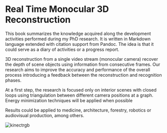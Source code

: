 # Real Time Monocular 3D Reconstruction

This book summarizes the knowledge acquired along the development activities performed during my PhD research. It is written in Markdown language extended with citation support from Pandoc. The idea is that it could serve as a diary of activities or a progress report.

3D reconstruction from a single video stream (monocular camera) recover the depth of scene objects using information from consecutive frames. Our research aims to improve the accuracy and performance of the overall process introducing a feedback between the reconstruction and recognition phases.

At a first step, the research is focused only on interior scenes with closed loops using triangulation between different camera positions at a graph. Energy minimization techniques will be applied when possible

Results could be applied to medicine, architecture, forestry, robotics or audiovisual production, among others.

![kinectrgb](http://lfa.mobivap.uva.es/~fradelg/phd/figures/kinect-fusion.jpg "Output from 3D reconstruction performed by Kinect Fusion")